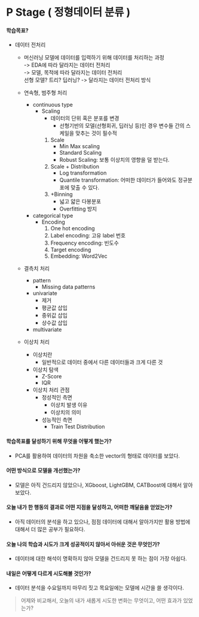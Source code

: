 # P Stage ( 정형데이터 분류 )
#### 학습목표?
- 데이터 전처리
	- 머신러닝 모델에 데이터를 입력하기 위해 데이터를 처리하는 과정<br>
	-> EDA에 따라 달라지는 데이터 전처리<br>
    -> 모델, 목적에 따라 달라지는 데이터 전처리<br>
    선형 모델? 트리? 딥러닝? -> 달라지는 데이터 전처리 방식
    
	- 연속형, 범주형 처리
		- continuous type
			- Scaling
				- 데이터의 단위 혹은 분포를 변경
					- 선형기반의 모델(선형회귀, 딥러닝 등)인 경우 변수들 간의 스케일을 맞추는 것이 필수적
				1. Scale
					- Min Max scaling
					- Standard Scaling
					- Robust Scaling: 보통 이상치의 영향을 덜 받는다.
				2. Scale + Distribution<br>
					- Log transformation
					- Quantile transformation: 어떠한 데이터가 들어와도 정규분포에 맞출 수 있다.<br>
				3. +Binning 
					- 넓고 얇은 다봉분포
					- Overfitting 방지
		- categorical type
			- Encoding
				1. One hot encoding
				2. Label encoding: 고유 label 번호
				3. Frequency encoding: 빈도수
				4. Target encoding
				5. Embedding: Word2Vec
	- 결측치 처리
		- pattern
			- Missing data patterns
		- univariate
			- 제거
			- 평균값 삽입
			- 중위값 삽입
			- 상수값 삽입
		- multivariate
	- 이상치 처리
		- 이상치란
			- 일반적으로 데이터 중에서 다른 데이터들과 크게 다른 것
		- 이상치 탐색
			- Z-Score
			- IQR
		- 이상치 처리 관점
			- 정성적인 측면
				- 이상치 발생 이유
				- 이상치의 의미
			- 성능적인 측면
				- Train Test Distribution

#### 학습목표를 달성하기 위해 무엇을 어떻게 했는가?
- PCA를 활용하여 데이터의 차원을 축소한 vector의 형태로 데이터를 보았다.
#### 어떤 방식으로 모델을 개선했는가?
- 모델은 아직 건드리지 않았으나, XGboost, LightGBM, CATBoost에 대해서 알아보았다.
#### 오늘 내가 한 행동의 결과로 어떤 지점을 달성하고, 어떠한 깨달음을 얻었는가?
- 아직 데이터의 분석을 하고 있으나, 점점 데이터에 대해서 알아가지만 활용 방법에 대해서 더 많은 공부가 필요하다.
#### 오늘 나의 학습과 시도가 크게 성공적이지 않아서 아쉬운 것은 무엇인가?
- 데이터에 대한 해석이 명확하지 않아 모델을 건드리지 못 하는 점이 가장 아쉽다.
#### 내일은 어떻게 다르게 시도해볼 것인가?
- 데이터 분석을 수요일까지 마무리 짓고 목요일에는 모델에 시간을 쓸 생각이다.
> 어제와 비교해서, 오늘의 내가 새롭게 시도한 변화는 무엇이고, 어떤 효과가 있었는가?
